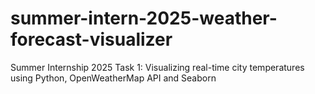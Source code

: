 # summer-intern-2025-weather-forecast-visualizer
Summer Internship 2025 Task 1: Visualizing real-time city temperatures using Python, OpenWeatherMap API and Seaborn
